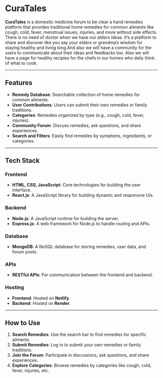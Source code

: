 # CuraTales

**CuraTales** is a domestic medicine forum to be clear a hand remedies platform that provides traditional home remedies for common ailments like cough, cold, fever, menstrual issues, injuries, and more without side effects. There is no need of doctor when we have our elders ideas. It’s a platform to share and discover like you say your elders or grandma’s wisdom for staying healthy and living long.And also we will have a community for the users to communicate about their ideas and feedbacks too. Also we will have a page for healthy recipies for the chefs in our homes who daily think of what to cook.

---

## **Features**
- **Remedy Database**: Searchable collection of home remedies for common ailments.
- **User Contributions**: Users can submit their own remedies or family traditions.
- **Categories**: Remedies organized by type (e.g., cough, cold, fever, injuries).
- **Community Forum**: Discuss remedies, ask questions, and share experiences.
- **Search and Filters**: Easily find remedies by symptoms, ingredients, or categories.

---

## **Tech Stack**
### **Frontend**
- **HTML, CSS, JavaScript**: Core technologies for building the user interface.
- **React.js**: A JavaScript library for building dynamic and responsive UIs.

### **Backend**
- **Node.js**: A JavaScript runtime for building the server.
- **Express.js**: A web framework for Node.js to handle routing and APIs.

### **Database**
- **MongoDB**: A NoSQL database for storing remedies, user data, and forum posts.

### **APIs**
- **RESTful APIs**: For communication between the frontend and backend.

### **Hosting**
- **Frontend**: Hosted on **Netlify**.
- **Backend**: Hosted on **Render**.

---

## **How to Use**
1. **Search Remedies**: Use the search bar to find remedies for specific ailments.
2. **Submit Remedies**: Log in to submit your own remedies or family traditions.
3. **Join the Forum**: Participate in discussions, ask questions, and share experiences.
4. **Explore Categories**: Browse remedies by categories like cough, cold, fever, injuries, etc.
